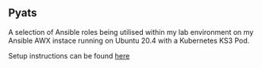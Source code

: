## Pyats

A selection of Ansible roles being utilised within my lab environment on my Ansible AWX instace running on Ubuntu 20.4 with a Kubernetes KS3 Pod.

Setup instructions can be found [here](https://www.linkedin.com/pulse/installing-ansible-awx-ubuntu-204-kubernetes-ks3-stephen-paynter-1e/)

